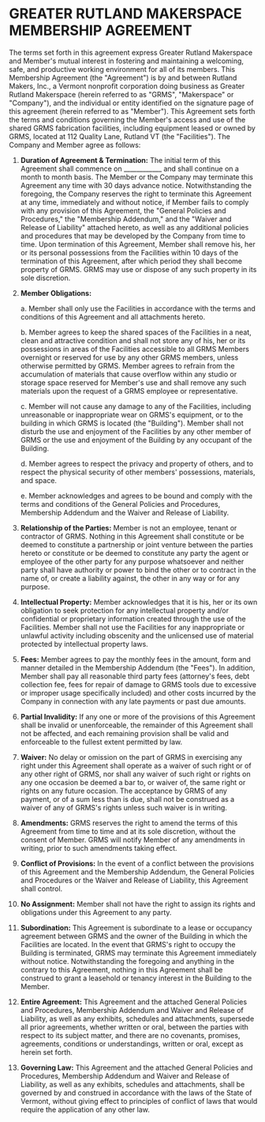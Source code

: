 # GREATER RUTLAND MAKERSPACE MEMBERSHIP AGREEMENT

The terms set forth in this agreement express Greater Rutland Makerspace and Member's mutual interest in fostering and maintaining a welcoming, safe, and productive working environment for all of its members. This Membership Agreement (the "Agreement") is by and between Rutland Makers, Inc., a Vermont nonprofit corporation doing business as Greater Rutland Makerspace (herein referred to as "GRMS", "Makerspace" or "Company"), and the individual or entity identified on the signature page of this agreement (herein referred to as "Member"). This Agreement sets forth the terms and conditions governing the Member's access and use of the shared GRMS fabrication facilities, including equipment leased or owned by GRMS, located at 112 Quality Lane, Rutland VT (the "Facilities"). The Company and Member agree as follows: 


1. **Duration of Agreement & Termination:** The initial term of this Agreement shall commence on ____________ and shall continue on a month to month basis. The Member or the Company may terminate this Agreement any time with 30 days advance notice. Notwithstanding the foregoing, the Company reserves the right to terminate this Agreement at any time, immediately and without notice, if Member fails to comply with any provision of this Agreement, the "General Policies and Procedures," the "Membership Addendum," and the "Waiver and Release of Liability" attached hereto, as well as any additional policies and procedures that may be developed by the Company from time to time. Upon termination of this Agreement, Member shall remove his, her or its personal possessions from the Facilities within 10 days of the termination of this Agreement, after which period they shall become property of GRMS. GRMS may use or dispose of any such property in its sole discretion. 


1. **Member Obligations:**

	a. Member shall only use the Facilities in accordance with the terms and conditions of this Agreement and all attachments hereto.
	
	b. Member agrees to keep the shared spaces of the Facilities in a neat, clean and attractive condition and shall not store any of his, her or its possessions in areas of the Facilities accessible to all GRMS Members overnight or reserved for use by any other GRMS members, unless otherwise permitted by GRMS. Member agrees to refrain from the accumulation of materials that cause overflow within any studio or storage space reserved for Member's use and shall remove any such materials upon the request of a GRMS employee or representative.
	
	c. Member will not cause any damage to any of the Facilities, including unreasonable or inappropriate wear on GRMS's equipment, or to the building in which GRMS is located (the "Building"). Member shall not disturb the use and enjoyment of the Facilities by any other member of GRMS or the use and enjoyment of the Building by any occupant of the Building.
	
	d. Member agrees to respect the privacy and property of others, and to respect the physical security of other members' possessions, materials, and space.
	
	e. Member acknowledges and agrees to be bound and comply with the terms and conditions of the General Policies and Procedures, Membership Addendum and the Waiver and Release of Liability. 


1. **Relationship of the Parties:** Member is not an employee, tenant or contractor of GRMS. Nothing in this Agreement shall constitute or be deemed to constitute a partnership or joint venture between the parties hereto or constitute or be deemed to constitute any party the agent or employee of the other party for any purpose whatsoever and neither party shall have authority or power to bind the other or to contract in the name of, or create a liability against, the other in any way or for any purpose. 


1. **Intellectual Property:** Member acknowledges that it is his, her or its own obligation to seek protection for any intellectual property and/or confidential or proprietary information created through the use of the Facilities. Member shall not use the Facilities for any inappropriate or unlawful activity including obscenity and the unlicensed use of material protected by intellectual property laws. 


1. **Fees:** Member agrees to pay the monthly fees in the amount, form and manner detailed in the Membership Addendum (the "Fees"). In addition, Member shall pay all reasonable third party fees (attorney's fees, debt collection fee, fees for repair of damage to GRMS tools due to excessive or improper usage specifically included) and other costs incurred by the Company in connection with any late payments or past due amounts. 

1. **Partial Invalidity:** If any one or more of the provisions of this Agreement shall be invalid or unenforceable, the remainder of this Agreement shall not be affected, and each remaining provision shall be valid and enforceable to the fullest extent permitted by law. 


1. **Waiver:** No delay or omission on the part of GRMS in exercising any right under this Agreement shall operate as a waiver of such right or of any other right of GRMS, nor shall any waiver of such right or rights on any one occasion be deemed a bar to, or waiver of, the same right or rights on any future occasion. The acceptance by GRMS of any payment, or of a sum less than is due, shall not be construed as a waiver of any of GRMS's rights unless such waiver is in writing. 


1. **Amendments:** GRMS reserves the right to amend the terms of this Agreement from time to time and at its sole discretion, without the consent of Member. GRMS will notify Member of any amendments in writing, prior to such amendments taking effect. 


1. **Conflict of Provisions:** In the event of a conflict between the provisions of this Agreement and the Membership Addendum, the General Policies and Procedures or the Waiver and Release of Liability, this Agreement shall control. 


1. **No Assignment:** Member shall not have the right to assign its rights and obligations under this Agreement to any party. 


1. **Subordination:** This Agreement is subordinate to a lease or occupancy agreement between GRMS and the owner of the Building in which the Facilities are located. In the event that GRMS's right to occupy the Building is terminated, GRMS may terminate this Agreement immediately without notice. Notwithstanding the foregoing and anything in the contrary to this Agreement, nothing in this Agreement shall be construed to grant a leasehold or tenancy interest in the Building to the Member. 


1. **Entire Agreement:** This Agreement and the attached General Policies and Procedures, Membership Addendum and Waiver and Release of Liability, as well as any exhibits, schedules and attachments, supersede all prior agreements, whether written or oral, between the parties with respect to its subject matter, and there are no covenants, promises, agreements, conditions or understandings, written or oral, except as herein set forth. 


1. **Governing Law:** This Agreement and the attached General Policies and Procedures, Membership Addendum and Waiver and Release of Liability, as well as any exhibits, schedules and attachments, shall be governed by and construed in accordance with the laws of the State of Vermont, without giving effect to principles of conflict of laws that would require the application of any other law.

